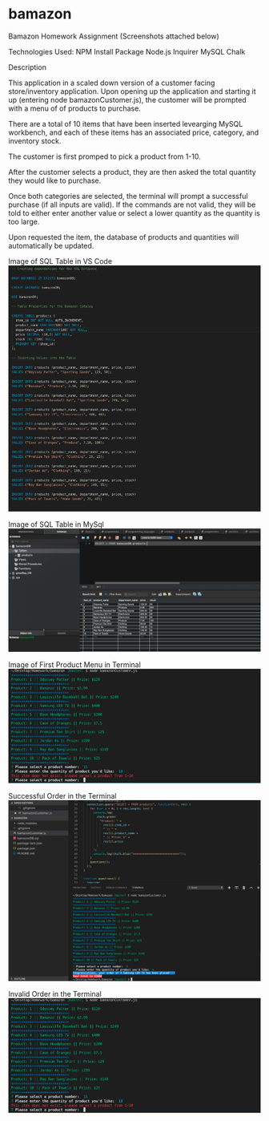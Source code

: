 # bamazon
Bamazon Homework Assignment
(Screenshots attached below)

Technologies Used:
NPM Install Package
Node.js
Inquirer 
MySQL
Chalk

Description

This application in a scaled down version of a customer facing store/inventory application. Upon opening up the application and starting it up (entering node bamazonCustomer.js), the customer will be prompted with a menu of of products to purchase.

There are a total of 10 items that have been inserted levearging MySQL workbench, and each of these items has an associated price, category, and inventory stock.

The customer is first promped to pick a product from 1-10.

After the customer selects a product, they are then asked the total quantity they would like to purchase.

Once both categories are selected, the terminal will prompt a successful purchase (if all inputs are valid). If the commands are not valid, they will be told to either enter another value or select a lower quantity as the quantity is too large.

Upon requested the item, the database of products and quantities will automatically be updated.


Image of SQL Table in VS Code
![Image of SQL Table in VS Code](Screen%20Shot%202019-03-27%20at%206.36.38%20PM.png)

Image of SQL Table in MySql
![Image of SQL Table in MySql](Screen%20Shot%202019-03-27%20at%206.36.01%20PM.png)

Image of First Product Menu in Terminal
![Image of First Product Menu in Terminal](Screen%20Shot%202019-03-27%20at%206.35.37%20PM.png)

Successful Order in the Terminal
![Successful Order in the Terminal](Screen%20Shot%202019-03-27%20at%206.35.15%20PM.png)

Invalid Order in the Terminal
![Invalid Order in the Terminal](Screen%20Shot%202019-03-27%20at%206.35.37%20PM.png)
